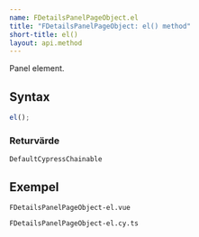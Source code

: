 ```yaml
---
name: FDetailsPanelPageObject.el
title: "FDetailsPanelPageObject: el() method"
short-title: el()
layout: api.method
---
```


Panel element.

## Syntax

```ts nocompile nolint
el();
```

### Returvärde

`DefaultCypressChainable`

## Exempel

```import static
FDetailsPanelPageObject-el.vue
```

```import
FDetailsPanelPageObject-el.cy.ts
```
